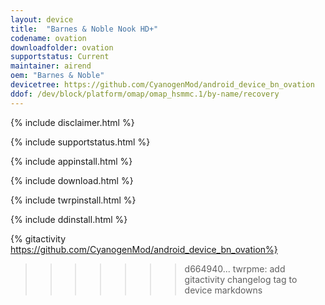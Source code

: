 ```yaml
---
layout: device
title:  "Barnes & Noble Nook HD+"
codename: ovation
downloadfolder: ovation
supportstatus: Current
maintainer: airend
oem: "Barnes & Noble"
devicetree: https://github.com/CyanogenMod/android_device_bn_ovation
ddof: /dev/block/platform/omap/omap_hsmmc.1/by-name/recovery
---
```


{% include disclaimer.html %}

{% include supportstatus.html %}

{% include appinstall.html %}

{% include download.html %}

{% include twrpinstall.html %}

{% include ddinstall.html %}

{% gitactivity  https://github.com/CyanogenMod/android_device_bn_ovation%}
>>>>>>> d664940... twrpme: add gitactivity changelog tag to device markdowns
